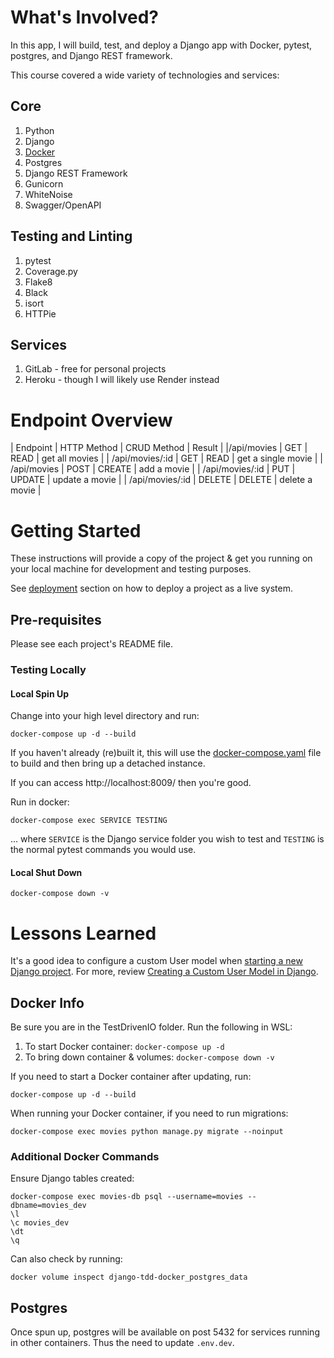 # What's Involved?

In this app, I will build, test, and deploy a Django app with Docker, pytest, postgres, and Django REST framework.

This course covered a wide variety of technologies and services:

## Core
1. Python
2. Django
3. [Docker](https://docs.docker.com/get-docker/)
4. Postgres
5. Django REST Framework
6. Gunicorn
7. WhiteNoise
8. Swagger/OpenAPI

## Testing and Linting
1. pytest
2. Coverage.py
3. Flake8
4. Black
5. isort
6. HTTPie

## Services
1. GitLab - free for personal projects
2. Heroku - though I will likely use Render instead

# Endpoint Overview

| Endpoint | HTTP Method | CRUD Method | Result |
|/api/movies | GET | READ | get all movies |
| /api/movies/:id | GET | READ | get a single movie |
| /api/movies | POST | CREATE | add a movie |
| /api/movies/:id | PUT | UPDATE | update a movie |
| /api/movies/:id | DELETE | DELETE | delete a movie |

# Getting Started

These instructions will provide a copy of the project & get you running on your local machine for development and testing purposes.

See [deployment](#deployment) section on how to deploy a project as a live system.

## Pre-requisites

Please see each project's README file.

### Testing Locally

#### Local Spin Up

Change into your high level directory and run:

`docker-compose up -d --build`

If you haven't already (re)built it, this will use the [docker-compose.yaml](docker-compose.yml) file to build and then bring up a detached instance.

If you can access http://localhost:8009/ then you're good.

Run in docker:

`docker-compose exec SERVICE TESTING`

... where `SERVICE` is the Django service folder you wish to test and `TESTING` is the normal pytest commands you would use.

#### Local Shut Down

`docker-compose down -v`

# Lessons Learned

It's a good idea to configure a custom User model when [starting a new Django project](https://docs.djangoproject.com/en/4.1/topics/auth/customizing/#using-a-custom-user-model-when-starting-a-project). For more, review [Creating a Custom User Model in Django](https://testdriven.io/blog/django-custom-user-model).

## Docker Info

Be sure you are in the TestDrivenIO folder. Run the following in WSL:
1. To start Docker container:  `docker-compose up -d`
2. To bring down container & volumes:  `docker-compose down -v`

If you need to start a Docker container after updating, run:

`docker-compose up -d --build`

When running your Docker container, if you need to run migrations:

`docker-compose exec movies python manage.py migrate --noinput`

### Additional Docker Commands

Ensure Django tables created:

```
docker-compose exec movies-db psql --username=movies --dbname=movies_dev
\l
\c movies_dev
\dt
\q
```

Can also check by running:

`docker volume inspect django-tdd-docker_postgres_data`

## Postgres

Once spun up, postgres will be available on post 5432 for services running in other containers. Thus the need to update `.env.dev`.